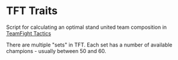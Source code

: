 # TFT Traits

Script for calculating an optimal stand united team composition in [TeamFight Tactics](https://teamfighttactics.leagueoflegends.com/en-us/)

There are multiple "sets" in TFT. Each set has a number of available champions - usually between 50 and 60.
